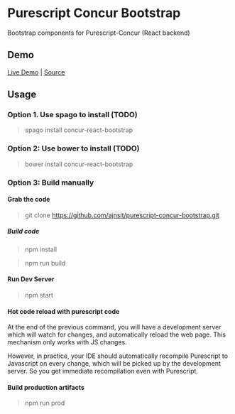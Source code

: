 # Purescript Concur Bootstrap

Bootstrap components for Purescript-Concur (React backend)

## Demo

[Live Demo](https://ajnsit.github.io/purescript-concur-bootstrap/) | [Source](https://raw.githubusercontent.com/ajnsit/purescript-concur-bootstrap/master/src/Main.purs)

## Usage

### Option 1. Use spago to install (TODO)

> spago install concur-react-bootstrap

### Option 2: Use bower to install (TODO)

> bower install concur-react-bootstrap

### Option 3: Build manually

#### Grab the code

> git clone https://github.com/ajnsit/purescript-concur-bootstrap.git

##### Build code

> npm install

> npm run build

#### Run Dev Server

> npm start

#### Hot code reload with purescript code

At the end of the previous command, you will have a development server
which will watch for changes, and automatically reload the web page.
This mechanism only works with JS changes.

However, in practice, your IDE should automatically recompile Purescript to
Javascript on every change, which will be picked up by the development server.
So you get immediate recompilation even with Purescript.

#### Build production artifacts

> npm run prod
